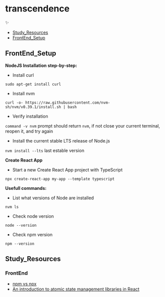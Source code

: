 # transcendence
:sparkles:

* [Study_Resources](#Study_Resources)
* [FrontEnd_Setup](#FrontEnd_Setup)

## FrontEnd_Setup

**NodeJS Installation step-by-step:**

* Install curl

`sudo apt-get install curl`

* Install nvm

`curl -o- https://raw.githubusercontent.com/nvm-sh/nvm/v0.39.1/install.sh | bash`

* Verify installation 

`command -v nvm` prompt should return `nvm`, if not close your current terminal, reopen it, and try again


* Install the current stable LTS release of Node.js

`nvm install --lts` last estable version

**Create React App**

* Start a new Create React App project with TypeScript

`npx create-react-app my-app --template typescript`

**Usefull commands:**

* List what versions of Node are installed

`nvm ls`

* Check node version

`node --version`

* Check npm version

`npm --version`

## Study_Resources

### FrontEnd

* [npm vs npx](https://www.freecodecamp.org/news/npm-vs-npx-whats-the-difference/)
* [An introduction to atomic state management libraries in React](https://dev.to/tomlienard/an-introduction-to-atomic-state-management-libraries-in-react-4fhh)
